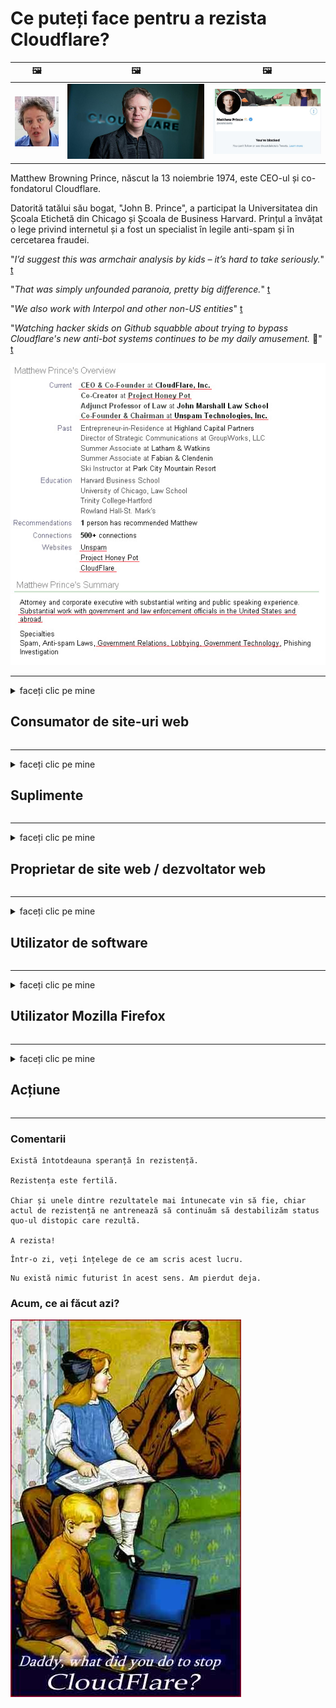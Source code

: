 # Ce puteți face pentru a rezista Cloudflare?

| 🖼 | 🖼 | 🖼 |
| --- | --- | --- |
| ![](../image/matthew_prince_teen.jpg) | ![](../image/matthew_prince.jpg) | ![](../image/blockedbymatthewprince.jpg) |


Matthew Browning Prince, născut la 13 noiembrie 1974, este CEO-ul și co-fondatorul Cloudflare.

Datorită tatălui său bogat, "John B. Prince", a participat la Universitatea din Școala Etichetă din Chicago și Școala de Business Harvard.
Prințul a învățat o lege privind internetul și a fost un specialist în legile anti-spam și în cercetarea fraudei.


"*I’d suggest this was armchair analysis by kids – it’s hard to take seriously.*" [t](https://www.theguardian.com/technology/2015/nov/19/cloudflare-accused-by-anonymous-helping-isis)

"*That was simply unfounded paranoia, pretty big difference.*"  [t](https://twitter.com/xxdesmus/status/992757936123359233)

"*We also work with Interpol and other non-US entities*" [t](https://twitter.com/eastdakota/status/1203028504184360960)

"*Watching hacker skids on Github squabble about trying to bypass Cloudflare's new anti-bot systems continues to be my daily amusement.* 🍿" [t](https://twitter.com/eastdakota/status/1273277839102656515)


![](../image/whoismp.jpg)

---


<details>
<summary>faceți clic pe mine

## Consumator de site-uri web
</summary>


- Dacă site-ul web care vă place folosește Cloudflare, spuneți-le să nu folosească Cloudflare.
  - Vâjâitul pe rețelele sociale precum Facebook, Reddit, Twitter sau Mastodon nu face nicio diferență. [Acțiunile sunt mai puternice decât hashtagurile.](https://twitter.com/phyzonloop/status/1274132092490862594)
  - Încercați să contactați proprietarul site-ului web dacă doriți să vă faceți util.

[A spus Cloudflare](https://github.com/Eloston/ungoogled-chromium/issues/783):
```
Vă recomandăm să contactați administratorii pentru serviciile sau site-urile specifice cu care vă confruntați și să vă împărtășiți experiența.
```

[Dacă nu o solicitați, proprietarul site-ului nu știe niciodată această problemă.](../PEOPLE.md)

![](../image/liberapay.jpg)

[Exemplu de succes](https://counterpartytalk.org/t/turn-off-cloudflare-on-counterparty-co-plz/164/5).<br>
Aveți o problemă? [Ridică-ți vocea acum.](https://github.com/maraoz/maraoz.github.io/issues/1) Exemplul de mai jos.

```
Doar ajutați cenzura corporativă și supravegherea în masă.
http://crimeflare.eu.org
```

```
Pagina dvs. web se află în grădina privată cu ziduri private care abuzează de confidențialitate a CloudFlare.
http://crimeflare.eu.org
```

- Luați ceva timp pentru a citi politica de confidențialitate a site-ului web.
  - dacă site-ul web se află în spatele Cloudflare sau site-ul web folosește servicii conectate la Cloudflare.

Acesta trebuie să explice ce este „Cloudflare” și să solicite permisiunea de a partaja datele dvs. cu Cloudflare. Nerespectarea acestui lucru va duce la încălcarea încrederii, iar site-ul web în cauză ar trebui evitat.

[Un exemplu acceptabil de politică de confidențialitate este aici](https://archive.is/bDlTz) ("Subprocessors" > "Entity Name")

```
Am citit politica dvs. de confidențialitate și nu găsesc cuvântul Cloudflare.
Refuz să vă împărtășesc date dacă continuați să furnizați datele mele către Cloudflare.
http://crimeflare.eu.org
```

Acesta este un exemplu de politică de confidențialitate care nu are cuvântul Cloudflare.
[Liberland Jobs](https://archive.is/daKIr) [privacy policy](https://docsend.com/view/feiwyte):

![](../image/cfwontobey.jpg)

Cloudflare are propria politică de confidențialitate.
[Cloudflare iubește oamenii cu sex.](https://www.reddit.com/r/GamerGhazi/comments/2s64fe/be_wary_reporting_to_cloudflare/)

Iată un exemplu bun pentru formularul de înscriere al site-ului web.
AFAIK, site-ul zero face acest lucru. Vei avea încredere în ei?

```
Dând clic pe „Înscrieți-vă la XYZ”, sunteți de acord cu termenii noștri de servicii și declarația de confidențialitate.
De asemenea, sunteți de acord să partajați datele dvs. cu Cloudflare și, de asemenea, sunteți de acord cu declarația de confidențialitate a cloudflare.
Dacă Cloudflare vă scurge informațiile sau nu vă permite să vă conectați la serverele noastre, nu este vina noastră. [*]

[ Inscrie-te ] [ Nu sunt de acord ]
```
[*] [PEOPLE.md](../PEOPLE.md)


- Încercați să nu utilizați serviciul lor. Amintiți-vă că sunteți urmărit de Cloudflare.
  - ["I'm in your TLS, sniffin' your passworz"](../image/iminurtls.jpg)

- Căutați alt site. Există alternative și oportunități pe internet!

- Convinge-ți prietenii să folosească Tor zilnic.
  - Anonimatul ar trebui să fie standardul internetului deschis!
  - [Rețineți că proiectului Tor nu-i place acest proiect.](../HISTORY.md)

</details>

------

<details>
<summary>faceți clic pe mine

## Suplimente
</summary>

- Dacă browserul dvs. este Firefox, Tor Browser sau Ungoogled Chromium, utilizați unul dintre aceste programe de completare de mai jos.
  - Dacă doriți să adăugați un alt supliment nou, întrebați mai întâi despre acesta.


| Nume | Dezvoltator | A sustine | Poate bloca | Pot notifica | Chrome |
| -------- | -------- | -------- | -------- | -------- | -------- |
| [Bloku Cloudflaron MITM-Atakon](../subfiles/about.bcma.md) | #Addon | [ ? ](http://crimeflare.eu.org/) | **da**     | **da**     |  **da** |
| [Ĉu ligoj estas vundeblaj al MITM-atako?](../subfiles/about.ismm.md) | #Addon | [ ? ](http://crimeflare.eu.org/) | Nu     | **da**     |  **da** |
| [Ĉu ĉi tiuj ligoj blokos Tor-uzanton?](../subfiles/about.isat.md) | #Addon | [ ? ](http://crimeflare.eu.org/) | Nu     | **da**     |  **da** |
| [Block Cloudflare MITM Attack](https://trac.torproject.org/projects/tor/attachment/ticket/24351/block_cloudflare_mitm_attack-1.0.14.1-an%2Bfx.xpi)<br>[**DELETED BY TOR PROJECT**](../HISTORY.md) | nullius | [ ? ](../tool/block_cloudflare_mitm_fx), [Link](http://crimeflare.eu.org/) | **da**     | **da**     |  Nu |
| [TPRB](http://34ahehcli3epmhbu2wbl6kw6zdfl74iyc4vg3ja4xwhhst332z3knkyd.onion/) | Sw | [ ? ](http://34ahehcli3epmhbu2wbl6kw6zdfl74iyc4vg3ja4xwhhst332z3knkyd.onion/) | **da**     | **da**     |  Nu |
| [Detect Cloudflare](https://addons.mozilla.org/en-US/firefox/addon/detect-cloudflare/) | Frank Otto | [ ? ](https://github.com/traktofon/cf-detect) | Nu     | **da**     |  Nu |
| [True Sight](https://addons.mozilla.org/en-US/firefox/addon/detect-cloudflare-plus/) | claustromaniac | [ ? ](https://github.com/claustromaniac/detect-cloudflare-plus) | Nu     | **da**     |  Nu |
| [Which Cloudflare datacenter am I visiting?](https://addons.mozilla.org/en-US/firefox/addon/cf-pop/) | 依云 | [ ? ](https://github.com/lilydjwg/cf-pop) | Nu     | **da**     |  Nu |


- „Decentraleyes” poate opri conexiunea la „CDNJS (Cloudflare)”.
  - Împiedică multe solicitări să ajungă la rețele și servește fișiere locale pentru a împiedica ruperea site-urilor.
  - Dezvoltatorul a răspuns: "[very concerning indeed](https://github.com/Synzvato/decentraleyes/issues/236#issuecomment-352049501)", "[widespread usage severely centralizes the web](https://github.com/Synzvato/decentraleyes/issues/251#issuecomment-366752049)"

- [De asemenea, puteți să eliminați sau să nu aveți încredere în certificatul Cloudflare de la autoritatea dvs. de certificare (CA).](https://www.ssl.com/how-to/remove-root-certificate-firefox/)

</details>

------

<details>
<summary>faceți clic pe mine

## Proprietar de site web / dezvoltator web
</summary>


![](../image/word_cloudflarefree.jpg)

- Nu utilizați soluția Cloudflare, Perioada.
  - Poți face mai bine decât asta, nu? [Iată cum să eliminați abonamentele, planurile, domeniile sau conturile Cloudflare.](https://support.cloudflare.com/hc/en-us/articles/200167776-Removing-subscriptions-plans-domains-or-accounts)

| 🖼 | 🖼 |
| --- | --- |
| ![](../image/htmlalertcloudflare.jpg) | ![](../image/htmlalertcloudflare2.jpg) |

- Vrei mai mulți clienți? Știi ce să faci. Sugestia este „deasupra liniei”.
  - [Bună ziua, ați scris „Vă luăm în serios confidențialitatea”, dar am primit „Eroarea 403 Prohibit Anonim Proxy nu este permis”.](https://it.slashdot.org/story/19/02/19/0033255/stop-saying-we-take-your-privacy-and-security-seriously) De ce blochezi Tor Or VPN? Și de ce blocați e-mailurile temporare?

![](../image/anonexist.jpg)

- Utilizarea Cloudflare va crește șansele unei întreruperi. Vizitatorii nu pot accesa site-ul dvs. web dacă serverul dvs. este defect sau Cloudflare este defect.
  - [Chiar ai crezut că Cloudflare nu coboară niciodată?](https://www.ibtimes.com/cloudflare-down-not-working-sites-producing-504-gateway-timeout-errors-2618008) [Another](https://twitter.com/Jedduff/status/1097875615997399040) [sample](https://twitter.com/search?f=tweets&vertical=default&q=Cloudflare%20is%20having%20problems). [Need more](../PEOPLE.md)?

![](../image/cloudflareinternalerror.jpg)

- Utilizarea Cloudflare pentru a vă proxy „serviciul API”, „server de actualizare software” sau „flux RSS” vă va afecta clientul. Un client v-a sunat și a spus „Nu vă mai pot folosi API-ul” și nu aveți nicio idee despre ce se întâmplă. Cloudflare vă poate bloca în tăcere clientul. Crezi că este în regulă?
  - Există mulți clienți de citire RSS și servicii de citire RSS online. De ce publicați flux RSS dacă nu permiteți oamenilor să se aboneze?

![](../image/rssfeedovercf.jpg)

- Aveți nevoie de certificat HTTPS? Utilizați „Să criptăm” sau pur și simplu cumpărați-l de la compania CA.

- Ai nevoie de server DNS? Nu vă puteți configura propriul server? Ce zici de ei: [Hurricane Electric Free DNS](https://dns.he.net/), [Dyn.com](https://dyn.com/dns/), [1984 Hosting](https://www.1984hosting.com/), [Afraid.Org (Administratorul șterge contul dvs. dacă utilizați TOR)](https://freedns.afraid.org/)

- Căutați un serviciu de găzduire? Doar gratuit? Ce zici de ei: [Onion Service](http://vww6ybal4bd7szmgncyruucpgfkqahzddi37ktceo3ah7ngmcopnpyyd.onion/en/security/network-security/tor/onionservices-best-practices), [Free Web Hosting Area](https://freewha.com/), [Autistici/Inventati Web Site Hosting](https://www.autinv5q6en4gpf4.onion/services/website), [Github Pages](https://pages.github.com/), [Surge](https://surge.sh/)
  - [Alternative la Cloudflare](../subfiles/cloudflare-alternatives.md)

- Folosiți „cloudflare-ipfs.com”? [Știți că Cloudflare IPFS este rău?](../PEOPLE.md)

- Instalați Firewall pentru aplicații web, cum ar fi OWASP și Fail2Ban pe serverul dvs. și configurați-l corect.
  - Blocarea Tor nu este o soluție. Nu pedepsiți pe toți doar pentru micii utilizatori răi.

- Redirecționați sau blocați utilizatorii „Cloudflare Warp” să vă acceseze site-ul web. Și oferiți un motiv dacă puteți.

> Lista IP: "[Intervalele IP curente ale Cloudflare](cloudflare_inc/)"

> A: Blochează-le

```
server {
...
deny 173.245.48.0/20;
deny 103.21.244.0/22;
deny 103.22.200.0/22;
deny 103.31.4.0/22;
deny 141.101.64.0/18;
deny 108.162.192.0/18;
deny 190.93.240.0/20;
deny 188.114.96.0/20;
deny 197.234.240.0/22;
deny 198.41.128.0/17;
deny 162.158.0.0/15;
deny 104.16.0.0/12;
deny 172.64.0.0/13;
deny 131.0.72.0/22;
deny 2400:cb00::/32;
deny 2606:4700::/32;
deny 2803:f800::/32;
deny 2405:b500::/32;
deny 2405:8100::/32;
deny 2a06:98c0::/29;
deny 2c0f:f248::/32;
...
}
```

> B: Redirecționați la pagina de avertizare

```
http {
...
geo $iscf {
default 0;
173.245.48.0/20 1;
103.21.244.0/22 1;
103.22.200.0/22 1;
103.31.4.0/22 1;
141.101.64.0/18 1;
108.162.192.0/18 1;
190.93.240.0/20 1;
188.114.96.0/20 1;
197.234.240.0/22 1;
198.41.128.0/17 1;
162.158.0.0/15 1;
104.16.0.0/12 1;
172.64.0.0/13 1;
131.0.72.0/22 1;
2400:cb00::/32 1;
2606:4700::/32 1;
2803:f800::/32 1;
2405:b500::/32 1;
2405:8100::/32 1;
2a06:98c0::/29 1;
2c0f:f248::/32 1;
}
...
}

server {
...
if ($iscf) {rewrite ^ https://example.com/cfwsorry.php;}
...
}

<?php
header('HTTP/1.1 406 Not Acceptable');
echo <<<CLOUDFLARED
Thank you for visiting ourwebsite.com!<br />
We are sorry, but we can't serve you because your connection is being intercepted by Cloudflare.<br />
Please read http://crimeflare.eu.org for more information.<br />
CLOUDFLARED;
die();
```

- Configurați Tor Onion Service sau I2P insite dacă credeți în libertate și primiți utilizatori anonimi.

- Cereți sfaturi de la alți operatori de site-uri web Clearnet / Tor și faceți prieteni anonimi!

</details>

------

<details>
<summary>faceți clic pe mine

## Utilizator de software
</summary>


- Discord folosește CloudFlare. Alternative? Iti recomandam [**Briar** (Android)](https://f-droid.org/en/packages/org.briarproject.briar.android/), [Ricochet (PC)](https://ricochet.im/), [Tox + Tor (Android/PC)](https://tox.chat/download.html)
  - Briar include un demon Tor, deci nu trebuie să instalați Orbot.
  - Dezvoltatorii Qwtch, Open Privacy, au șters proiectul stop_cloudflare din serviciul lor git fără notificare prealabilă.

- Dacă utilizați Debian GNU / Linux sau orice derivat, abonați-vă: [bug #831835](https://bugs.debian.org/cgi-bin/bugreport.cgi?bug=831835). Și dacă puteți, ajutați la verificarea patch-ului și ajutați întreținătorul să ajungă la concluzia corectă cu privire la acceptarea acestuia.

- Recomandați întotdeauna aceste browsere.

| Nume | Dezvoltator | A sustine | cometariu |
| -------- | -------- | -------- | -------- |
| [Ungoogled-Chromium](https://ungoogled-software.github.io/ungoogled-chromium-binaries/) | Eloston | [ ? ](https://github.com/Eloston/ungoogled-chromium) | PC (Win, Mac, Linux)  _!Tor_ |
| [Bromite](https://www.bromite.org/fdroid) | Bromite | [ ? ](https://github.com/bromite/bromite/issues) | Android  _!Tor_ |
| [Tor Browser](https://www.torproject.org/download/) | Tor Project | [ ? ](https://support.torproject.org/) | PC (Win, Mac, Linux)  _Tor_|
| [Tor Browser Android](https://www.torproject.org/download/) | Tor Project | [ ? ](https://support.torproject.org/) | Android  _Tor_|
| [Onion Browser](https://itunes.apple.com/us/app/onion-browser/id519296448?mt=8) | Mike Tigas | [ ? ](https://github.com/OnionBrowser/OnionBrowser/issues) | Apple iOS  _Tor_|
| [GNU/Icecat](https://www.gnu.org/software/gnuzilla/) | GNU | [ ? ](https://www.gnu.org/software/gnuzilla/) | PC (Linux) |
| [IceCatMobile](https://f-droid.org/en/packages/org.gnu.icecat/) | GNU | [ ? ](https://lists.gnu.org/mailman/listinfo/bug-gnuzilla) | Android |
| [Iridium Browser](https://iridiumbrowser.de/about/) | Iridium | [ ? ](https://github.com/iridium-browser/iridium-browser/) | PC (Win, Mac, Linux, OpenBSD) |


Confidențialitatea altor programe software este imperfectă. Acest lucru nu înseamnă că browserul Tor este „perfect”.
Nu există 100% sigur și nici 100% privat pe internet și tehnologie.

- Nu vrei să folosești Tor? Puteți utiliza orice browser cu daemon Tor.
  - [Rețineți că proiectului Tor nu-i place asta.](https://support.torproject.org/tbb/tbb-9/) Folosiți Tor Browser dacă puteți face acest lucru.
- [Cum se utilizează Chromium cu Tor](../subfiles/chromium_tor.md)


Să vorbim despre confidențialitatea altor programe.

- [Dacă într-adevăr trebuie să utilizați Firefox, alegeți „Firefox ESR”.](https://www.mozilla.org/en-US/firefox/organizations/)
  - [Firefox - Spyware Watchdog](https://spyware.neocities.org/articles/firefox.html)
  - [Firefox respinge libera exprimare, interzice libera exprimare](https://web.archive.org/web/20200423010026/https://reclaimthenet.org/firefox-rejects-free-speech-bans-free-speech-commenting-plugin-dissenter-from-its-extensions-gallery/)
  - ["Peste 100 de voturi negative. Se pare că ați cere unei companii de software să rămână la ... software-ul este prea mult în zilele noastre."](https://old.reddit.com/r/firefox/comments/gutdiw/weve_got_work_to_do_the_mozilla_blog/fslbbb6/)
  - [Uh, de ce Firefox îmi arată linkuri sponsorizate în bara mea de adrese URL?](https://www.reddit.com/r/firefox/comments/jybx2w/uh_why_is_firefox_showing_me_sponsored_links_in/)
  - [Mozilla - Diavolul întrupat](https://digdeeper.neocities.org/ghost/mozilla.html)

- [Amintiți-vă, Mozilla folosește serviciul Cloudflare.](https://www.robtex.com/dns-lookup/www.mozilla.org) [De asemenea, utilizează serviciul DNS Cloudflare pe produsul lor.](https://www.theregister.co.uk/2018/03/21/mozilla_testing_dns_encryption/)

- [Mozilla a respins oficial acest bilet.](https://bugzilla.mozilla.org/show_bug.cgi?id=1426618)

- [Firefox Focus este o glumă.](https://github.com/mozilla-mobile/focus-android/issues/1743) [Au promis că vor opri telemetria, dar au schimbat-o.](https://github.com/mozilla-mobile/focus-android/issues/4210)

- [Dezvoltatorul PaleMoon / Basilisk iubește Cloudflare.](https://github.com/mozilla-mobile/focus-android/issues/1743#issuecomment-345993097)
  - [Serverul de arhive Pale Moon a piratat și răspândit malware timp de 18 luni](https://www.reddit.com/r/privacytoolsIO/comments/cc808y/pale_moons_archive_server_hacked_and_spread/)
  - De asemenea, urăște utilizatorii Tor - "[Să fie ostil față de Tor. Cred că majoritatea site-urilor ar trebui să fie ostile față de Tor, având în vedere factorul său extrem de ridicat de abuz.](https://github.com/yacy/yacy_search_server/issues/314#issuecomment-565932097)"

- [Waterfox au o problemă severă de „telefoane la domiciliu”](https://spyware.neocities.org/articles/waterfox.html)

- [Google Chrome este un spyware.](https://www.gnu.org/proprietary/malware-google.en.html)
  - [Google vă profilează activitatea.](https://spyware.neocities.org/articles/chrome.html)

- [SRWare Iron creează prea multe telefoane pentru conectarea la domiciliu.](https://spyware.neocities.org/articles/iron.html) De asemenea, se conectează la domeniile Google.

- [Brave Browser whitelist Facebook / Twitter trackers.](https://www.bleepingcomputer.com/news/security/facebook-twitter-trackers-whitelisted-by-brave-browser/)
  - [Iată mai multe numere.](https://spyware.neocities.org/articles/brave.html)
  - [ID afiliat binance](https://twitter.com/cryptonator1337/status/1269594587716374528)

- [Microsoft Edge permite Facebook să ruleze cod Flash în spatele utilizatorilor.](https://www.zdnet.com/article/microsoft-edge-lets-facebook-run-flash-code-behind-users-backs/)

- [Vivaldi nu vă respectă confidențialitatea.](https://spyware.neocities.org/articles/vivaldi.html)

- [Nivel spyware Opera: extrem de ridicat](https://spyware.neocities.org/articles/opera.html)

- Apple iOS: [Nu ar trebui să utilizați deloc iOS, mai ales pentru că este malware.](https://www.gnu.org/proprietary/malware-apple.html)

Prin urmare, vă recomandăm numai tabelul de mai sus. Nimic altceva.

</details>

------

<details>
<summary>faceți clic pe mine

## Utilizator Mozilla Firefox
</summary>


- „Firefox Nightly” va trimite informații la nivel de depanare pe serverele Mozilla fără metoda de renunțare.
  - [Serverele Mozilla primesc Cloudflare](https://www.digwebinterface.com/?hostnames=www.mozilla.org%0D%0Amozilla.cloudflare-dns.com&type=&ns=resolver&useresolver=8.8.4.4&nameservers=)

- Este posibil să se interzică conectarea Firefox la serverele Mozilla.
  - [Ghidul de șabloane de politici Mozilla](https://github.com/mozilla/policy-templates/blob/master/README.md)
  - Rețineți că acest truc ar putea să nu mai funcționeze în versiunea ulterioară, deoarece Mozilla îi place să se înscrie pe lista albă.
  - Utilizați firewall-ul și filtrul DNS pentru a le bloca complet.

"`/distribution/policies.json`"

>     "WebsiteFilter": {
> 		"Block": [
> 		"*://*.mozilla.com/*",
> 		"*://*.mozilla.net/*",
> 		"*://*.mozilla.org/*",
> 		"*://webcompat.com/*",
> 		"*://*.firefox.com/*",
> 		"*://*.thunderbird.net/*",
> 		"*://*.cloudflare.com/*"
> 		]
>     },


- ~~Raportați o eroare pe tracker-ul mozilla, spunându-le să nu folosească Cloudflare.~~ A existat un raport de erori despre bugzilla. Mulți oameni și-au exprimat îngrijorarea, însă bug-ul a fost ascuns de administrator în 2018.

- Puteți dezactiva DoH în Firefox.
  - [Schimbați furnizorul DNS implicit al Firefox](../subfiles/change-firefox-dns.md)

![](../image/firefoxdns.jpg)

- [Dacă doriți să utilizați DNS non-ISP, luați în considerare utilizarea serviciului DNS OpenNIC Tier2 sau oricare dintre serviciile DNS non-Cloudflare.](https://wiki.opennic.org/start)
![](../image/opennic.jpg)
  - Blocați Cloudflare cu DNS. [Crimeflare DNS](../subfiles/service.publicdns.md)

- Puteți utiliza Tor ca rezolvator DNS. [Dacă nu sunteți expert Tor, puneți întrebări aici.](https://tor.stackexchange.com/)

> **Cum?**
> 1. Descărcați Tor și instalați-l pe computer.
> 2. Adăugați această linie în fișierul „torrc”.
> DNSPort 127.0.0.1:53
> 3. Reporniți Tor.
> 4. Setați serverul DNS al computerului la „127.0.0.1”.

</details>

------

<details>
<summary>faceți clic pe mine

## Acțiune
</summary>


- Spuneți altora din jurul vostru despre pericolele Cloudflare.

- [Ajutați la îmbunătățirea acestui depozit.](http://crimeflare.eu.org)
  - Atât listele, argumentele împotriva ei, cât și detaliile.

- [Documentați-vă și faceți foarte public locul în care lucrurile merg prost cu Cloudflare (și companii similare), asigurându-vă că menționați acest depozit atunci când faceți acest lucru](http://crimeflare.eu.org) :)

- Obțineți mai mulți oameni care folosesc Tor în mod implicit, astfel încât să poată experimenta internetul din perspectiva diferitelor părți ale lumii.

- Începeți grupuri, în rețelele sociale și în spațiul de carne, dedicate eliberării lumii de Cloudflare.

- Dacă este cazul, conectați-vă la aceste grupuri din acest depozit - acesta poate fi un loc pentru coordonarea lucrării împreună ca grupuri.

- [Începeți o cooperare care poate oferi o alternativă semnificativă non-corporativă la Cloudflare.](../subfiles/cloudflare-alternatives.md)

- Spuneți-ne despre orice alternative pentru a ajuta cel puțin să oferiți o apărare pe mai multe straturi împotriva Cloudflare.

- Dacă sunteți client Cloudflare, setați setările de confidențialitate și așteptați ca acestea să le încalce.
  - [Apoi, aduceți-le sub taxe anti-spam / încălcare a vieții private.](https://twitter.com/thexpaw/status/1108424723233419264)

- Dacă vă aflați în Statele Unite ale Americii și site-ul în cauză este o bancă sau un contabil, încercați să faceți presiuni legale în temeiul Legii Gramm-Leach-Bliley sau al Actului american cu DIsabilities și raportați-ne cât de departe ajungeți .

- Dacă site-ul web este un site guvernamental, încercați să faceți presiune legală în temeiul primului amendament al Constituției SUA.

- Dacă sunteți cetățean al UE, contactați site-ul web pentru a vă trimite informațiile personale conform Regulamentului general privind protecția datelor. Dacă refuză să vă ofere informațiile dvs., aceasta reprezintă o încălcare a legii.

- Pentru companiile care pretind că oferă servicii pe site-ul lor, încercați să le raportați ca „publicitate falsă” către organizațiile de protecție a consumatorilor și către BBB. Site-urile Cloudflare sunt deservite de servere Cloudflare.

- [UIT sugerează în contextul SUA că Cloudflare începe să devină suficient de mare pentru ca legea antitrust să poată fi doborâtă asupra lor.](https://www.itu.int/en/ITU-T/Workshops-and-Seminars/20181218/Documents/Geoff_Huston_Presentation.pdf)

- Este de conceput că GNU GPL versiunea 4 ar putea include o prevedere împotriva stocării codului sursă în spatele unui astfel de serviciu, necesitând pentru toate programele GPLv4 și ulterioare că cel puțin codul sursă este accesibil printr-un mediu care nu discriminează utilizatorii Tor.

</details>

------

### Comentarii

```
Există întotdeauna speranță în rezistență.

Rezistența este fertilă.

Chiar și unele dintre rezultatele mai întunecate vin să fie, chiar actul de rezistență ne antrenează să continuăm să destabilizăm status quo-ul distopic care rezultă.

A rezista!
```

```
Într-o zi, veți înțelege de ce am scris acest lucru.
```

```
Nu există nimic futurist în acest sens. Am pierdut deja.
```

### Acum, ce ai făcut azi?


![](../image/stopcf.jpg)
